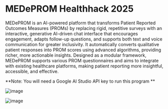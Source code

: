 # MEDePROM Healthhack 2025
MEDePROM is an AI-powered platform that transforms Patient Reported Outcomes Measures (PROMs) by replacing rigid, repetitive surveys with an interactive, generative AI-driven chat interface that encourages engagement, adapts follow-up questions, and supports both text and voice communication for greater inclusivity. It automatically converts qualitative patient responses into PROM scores using advanced algorithms, providing richer, more actionable insights. Designed as a modular framework, MEDePROM supports various PROM questionnaires and aims to integrate with existing healthcare platforms, making patient reporting more insightful, accessible, and effective.


**Note: You will need a Google AI Studio API key to run this program
**

![image](https://github.com/user-attachments/assets/aa0bad77-f1ba-4610-8eef-3d2678ed6dcf)

![image](https://github.com/user-attachments/assets/dc7ea56d-6875-4932-abe0-303af5174f70)
